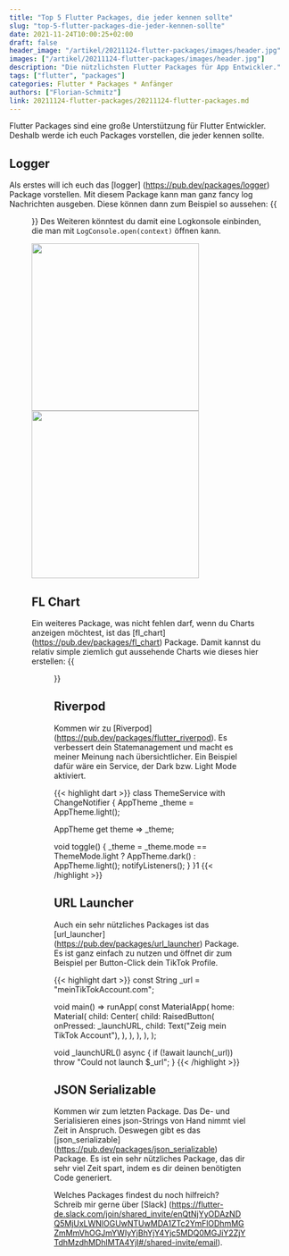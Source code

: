```yaml
---
title: "Top 5 Flutter Packages, die jeder kennen sollte"
slug: "top-5-flutter-packages-die-jeder-kennen-sollte" 
date: 2021-11-24T10:00:25+02:00
draft: false
header_image: "/artikel/20211124-flutter-packages/images/header.jpg"
images: ["/artikel/20211124-flutter-packages/images/header.jpg"]
description: "Die nützlichsten Flutter Packages für App Entwickler."
tags: ["flutter", "packages"]
categories: Flutter * Packages * Anfänger
authors: ["Florian-Schmitz"]
link: 20211124-flutter-packages/20211124-flutter-packages.md
---
```

Flutter Packages sind eine große Unterstützung für Flutter Entwickler. Deshalb werde ich euch Packages vorstellen, die jeder kennen sollte.

## Logger
Als erstes will ich euch das [logger] (https://pub.dev/packages/logger) Package vorstellen. Mit diesem Package kann man ganz fancy log Nachrichten ausgeben. Diese können dann zum Beispiel so aussehen:
{{<figure src="/artikel/20211124-flutter-packages/images/logOutput.png" width="400">}}
Des Weiteren könntest du damit eine Logkonsole einbinden, die man mit `LogConsole.open(context)` öffnen kann.

<p float="left">
  <img src="/artikel/20211124-flutter-packages/images/logConsoleDark.png" width="300" />
  <img src="/artikel/20211124-flutter-packages/images/logConsoleLight.png" width="300" /> 
</p>

## FL Chart
Ein weiteres Package, was nicht fehlen darf, wenn du Charts anzeigen möchtest, ist das [fl_chart] (https://pub.dev/packages/fl_chart) Package. Damit kannst du relativ simple ziemlich gut aussehende Charts wie dieses hier erstellen:
{{<figure src="/artikel/20211124-flutter-packages/images/lineChartSample2.gif">}}

## Riverpod
Kommen wir zu [Riverpod] (https://pub.dev/packages/flutter_riverpod). Es verbessert dein Statemanagement und macht es meiner Meinung nach übersichtlicher. Ein Beispiel dafür wäre ein Service, der Dark bzw. Light Mode aktiviert.

{{< highlight dart >}}
class ThemeService with ChangeNotifier {
  AppTheme _theme = AppTheme.light();

  AppTheme get theme => _theme;

  void toggle() {
    _theme = _theme.mode == ThemeMode.light ? AppTheme.dark() : AppTheme.light();
    notifyListeners();
  }
}1
{{< /highlight >}}

## URL Launcher 
Auch ein sehr nützliches Packages ist das [url_launcher] (https://pub.dev/packages/url_launcher) Package. Es ist ganz einfach zu nutzen und öffnet dir zum Beispiel per Button-Click dein TikTok Profile.

{{< highlight dart >}}
const String _url = "meinTikTokAccount.com";

void main() => runApp(
      const MaterialApp(
        home: Material(
          child: Center(
            child: RaisedButton(
              onPressed: _launchURL,
              child: Text("Zeig mein TikTok Account"),
            ),
          ),
        ),
      ),
    );

void _launchURL() async {
  if (!await launch(_url)) throw "Could not launch $_url";
}
{{< /highlight >}}

## JSON Serializable
Kommen wir zum letzten Package. Das De- und Serialisieren eines json-Strings von Hand nimmt viel Zeit in Anspruch. Deswegen gibt es das [json_serializable] (https://pub.dev/packages/json_serializable) Package. Es ist ein sehr nützliches Package, das dir sehr viel Zeit spart, indem es dir deinen benötigten Code generiert.

Welches Packages findest du noch hilfreich? Schreib mir gerne über [Slack] (https://flutter-de.slack.com/join/shared_invite/enQtNjYyODAzNDQ5MjUxLWNlOGUwNTUwMDA1ZTc2YmFlODhmMGZmMmVhOGJmYWIyYjBhYjY4Yjc5MDQ0MGJiY2ZjYTdhMzdhMDhlMTA4YjI#/shared-invite/email).
